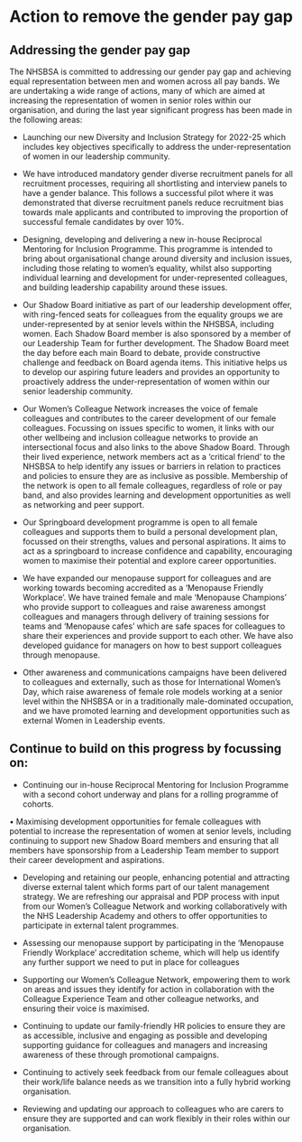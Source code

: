 #  Action to remove the gender pay gap

## Addressing the gender pay gap

The NHSBSA is committed to addressing our gender pay gap and achieving equal representation between men and women across all pay bands. We are undertaking a wide range of actions, many of which are aimed at increasing the representation of women in senior roles within our organisation, and during the last year significant progress has been made in the following areas:

- Launching our new Diversity and Inclusion Strategy for 2022-25 which includes key objectives specifically to address the under-representation of women in our leadership community.

-	We have introduced mandatory gender diverse recruitment panels for all recruitment processes, requiring all shortlisting and interview panels to have a gender balance. This follows a successful pilot where it was demonstrated that diverse recruitment panels reduce recruitment bias towards male applicants and contributed to improving the proportion of successful female candidates by over 10%.

-	Designing, developing and delivering a new in-house Reciprocal Mentoring for Inclusion Programme. This programme is intended to bring about organisational change around diversity and inclusion issues, including those relating to women’s equality, whilst also supporting individual learning and development for under-represented colleagues, and building leadership capability around these issues. 

-	Our Shadow Board initiative as part of our leadership development offer, with ring-fenced seats for colleagues from the equality groups we are under-represented by at senior levels within the NHSBSA, including women. Each Shadow Board member is also sponsored by a member of our Leadership Team for further development. The Shadow Board meet the day before each main Board to debate, provide constructive challenge and feedback on Board agenda items. This initiative helps us to develop our aspiring future leaders and provides an opportunity to proactively address the under-representation of women within our senior leadership community.

-	Our Women’s Colleague Network increases the voice of female colleagues and contributes to the career development of our female colleagues. Focussing on issues specific to women, it links with our other wellbeing and inclusion colleague networks to provide an intersectional focus and also links to the above Shadow Board. Through their lived experience, network members act as a ‘critical friend’ to the NHSBSA to help identify any issues or barriers in relation to practices and policies to ensure they are as inclusive as possible. Membership of the network is open to all female colleagues, regardless of role or pay band, and also provides learning and development opportunities as well as networking and peer support.

-	Our Springboard development programme is open to all female colleagues and supports them to build a personal development plan, focussed on their strengths, values and personal aspirations. It aims to act as a springboard to increase confidence and capability, encouraging women to maximise their potential and explore career opportunities.

-	We have expanded our menopause support for colleagues and are working towards becoming accredited as a ‘Menopause Friendly Workplace’. We have trained female and male ‘Menopause Champions’ who provide support to colleagues and raise awareness amongst colleagues and managers through delivery of training sessions for teams and ‘Menopause cafes’ which are safe spaces for colleagues to share their experiences and provide support to each other. We have also developed guidance for managers on how to best support colleagues through menopause.

-	Other awareness and communications campaigns have been delivered to colleagues and externally, such as those for International Women’s Day, which raise awareness of female role models working at a senior level within the NHSBSA or in a traditionally male-dominated occupation, and we have promoted learning and development opportunities such as external Women in Leadership events.

## Continue to build on this progress by focussing on:
              
-	Continuing our in-house Reciprocal Mentoring for Inclusion Programme with a second cohort underway and plans for a rolling programme of cohorts.

•	Maximising development opportunities for female colleagues with potential to increase the representation of women at senior levels, including continuing to support new Shadow Board members and ensuring that all members have sponsorship from a Leadership Team member to support their career development and aspirations. 

-	Developing and retaining our people, enhancing potential and attracting diverse external talent which forms part of our talent management strategy. We are refreshing our appraisal and PDP process with input from our Women’s Colleague Network and working collaboratively with the NHS Leadership Academy and others to offer opportunities to participate in external talent programmes.

-	Assessing our menopause support by participating in the ‘Menopause Friendly Workplace’ accreditation scheme, which will help us identify any further support we need to put in place for colleagues

-	Supporting our Women’s Colleague Network, empowering them to work on areas and issues they identify for action in collaboration with the Colleague Experience Team and other colleague networks, and ensuring their voice is maximised.

-	Continuing to update our family-friendly HR policies to ensure they are as accessible, inclusive and engaging as possible and developing supporting guidance for colleagues and managers and increasing awareness of these through promotional campaigns.

-	Continuing to actively seek feedback from our female colleagues about their work/life balance needs as we transition into a fully hybrid working organisation.

-	Reviewing and updating our approach to colleagues who are carers to ensure they are supported and can work flexibly in their roles within our organisation.
 



